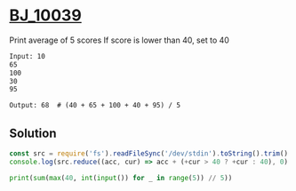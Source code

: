 # [BJ_10039](https://acmicpc.net/problem/10039)

Print average of 5 scores
If score is lower than 40, set to 40

```txt
Input: 10
65
100
30
95

Output: 68  # (40 + 65 + 100 + 40 + 95) / 5
```

## Solution

```js
const src = require('fs').readFileSync('/dev/stdin').toString().trim().split('\n');
console.log(src.reduce((acc, cur) => acc + (+cur > 40 ? +cur : 40), 0) / src.length);
```

```py
print(sum(max(40, int(input()) for _ in range(5)) // 5))
```
